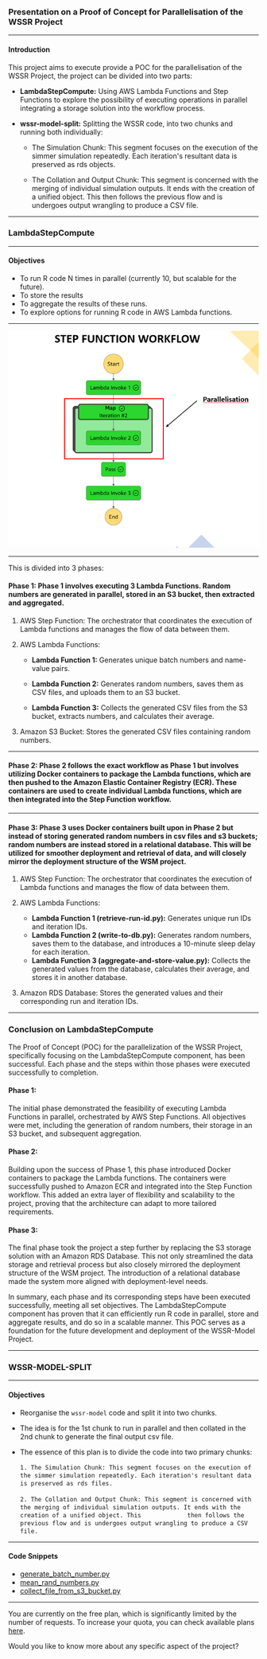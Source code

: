### Presentation on a Proof of Concept for Parallelisation of the WSSR Project

---

#### Introduction

This project aims to execute provide a POC for the parallelisation of the WSSR Project, the project can be divided into two parts:

- **LambdaStepCompute:** Using AWS Lambda Functions and Step Functions to explore the possibility of executing operations in parallel integrating a storage solution into the workflow process.
  
- **wssr-model-split:** Splitting the WSSR code, into two chunks and running both individually:
  - The Simulation Chunk: This segment focuses on the execution of the simmer simulation repeatedly. Each iteration's resultant data is preserved as rds objects.
  
  - The Collation and Output Chunk: This segment is concerned with the merging of individual simulation outputs. It ends with the creation of a unified object. This then follows the previous flow and is undergoes output wrangling to produce a CSV file.

---

### LambdaStepCompute

---

#### Objectives

- To run R code N times in parallel (currently 10, but scalable for the future).
- To store the results
- To aggregate the results of these runs.
- To explore options for running R code in AWS Lambda functions.

---

![Step Function Workflow Diagram](https://github.com/eriiire/LambdaStepCompute/raw/b1a2c424f10074c581f7baeff8b9b9db553b70fe/phase2/stepfunction-workflow.png)

---

This is divided into 3 phases:

#### Phase 1: Phase 1 involves executing 3 Lambda Functions. Random numbers are generated in parallel, stored in an S3 bucket, then extracted and aggregated.

1. AWS Step Function: The orchestrator that coordinates the execution of Lambda functions and manages the flow of data between them. 

2. AWS Lambda Functions: 

   - **Lambda Function 1:** Generates unique batch numbers and name-value pairs. 

   - **Lambda Function 2:** Generates random numbers, saves them as CSV files, and uploads them to an S3 bucket. 

   - **Lambda Function 3:** Collects the generated CSV files from the S3 bucket, extracts numbers, and calculates their average. 

3. Amazon S3 Bucket: Stores the generated CSV files containing random numbers.

---

#### Phase 2: Phase 2 follows the exact workflow as Phase 1 but involves utilizing Docker containers to package the Lambda functions, which are then pushed to the Amazon Elastic Container Registry (ECR). These containers are used to create individual Lambda functions, which are then integrated into the Step Function workflow.

---

#### Phase 3: Phase 3 uses Docker containers built upon in Phase 2 but instead of storing generated random numbers in csv files and s3 buckets; random numbers are instead stored in a relational database. This will be utilized for smoother deployment and retrieval of data, and will closely mirror the deployment structure of the WSM project.

1. AWS Step Function: The orchestrator that coordinates the execution of Lambda functions and manages the flow of data between them.

2. AWS Lambda Functions:

   - **Lambda Function 1 (retrieve-run-id.py):** Generates unique run IDs and iteration IDs.
   - **Lambda Function 2 (write-to-db.py):** Generates random numbers, saves them to the database, and introduces a 10-minute sleep delay for each iteration.
   - **Lambda Function 3 (aggregate-and-store-value.py):** Collects the generated values from the database, calculates their average, and stores it in another database.

3. Amazon RDS Database: Stores the generated values and their corresponding run and iteration IDs.

---

### Conclusion on LambdaStepCompute

The Proof of Concept (POC) for the parallelization of the WSSR Project, specifically focusing on the LambdaStepCompute component, has been successful. Each phase and the steps within those phases were executed successfully to completion.

#### Phase 1: 
The initial phase demonstrated the feasibility of executing Lambda Functions in parallel, orchestrated by AWS Step Functions. All objectives were met, including the generation of random numbers, their storage in an S3 bucket, and subsequent aggregation.

#### Phase 2: 
Building upon the success of Phase 1, this phase introduced Docker containers to package the Lambda functions. The containers were successfully pushed to Amazon ECR and integrated into the Step Function workflow. This added an extra layer of flexibility and scalability to the project, proving that the architecture can adapt to more tailored requirements.

#### Phase 3: 
The final phase took the project a step further by replacing the S3 storage solution with an Amazon RDS Database. This not only streamlined the data storage and retrieval process but also closely mirrored the deployment structure of the WSM project. The introduction of a relational database made the system more aligned with deployment-level needs.

In summary, each phase and its corresponding steps have been executed successfully, meeting all set objectives. The LambdaStepCompute component has proven that it can efficiently run R code in parallel, store and aggregate results, and do so in a scalable manner. This POC serves as a foundation for the future development and deployment of the WSSR-Model Project.

---
### WSSR-MODEL-SPLIT
---
#### Objectives

- Reorganise the `wssr-model` code and split it into two chunks.
- The idea is for the 1st chunk to run in parallel and then collated in the 2nd chunk to generate the final output csv file.

- The essence of this plan is to divide the code into two primary chunks:

      1. The Simulation Chunk: This segment focuses on the execution of the simmer simulation repeatedly. Each iteration's resultant data is preserved as rds files.

      2. The Collation and Output Chunk: This segment is concerned with the merging of individual simulation outputs. It ends with the creation of a unified object. This             then follows the previous flow and is undergoes output wrangling to produce a CSV file.
---

#### Code Snippets

- [generate_batch_number.py](https://github.com/eriiire/LambdaStepCompute/blob/main/phase1/generate_batch_number.py)
- [mean_rand_numbers.py](https://github.com/eriiire/LambdaStepCompute/blob/main/phase1/mean_rand_numbers.py)
- [collect_file_from_s3_bucket.py](https://github.com/eriiire/LambdaStepCompute/blob/main/phase1/collect_file_from_s3_bucket.py)

---

You are currently on the free plan, which is significantly limited by the number of requests. To increase your quota, you can check available plans [here](https://c7d59216ee8ec59bda5e51ffc17a994d.auth.portal-pluginlab.ai/pricing).

Would you like to know more about any specific aspect of the project?
